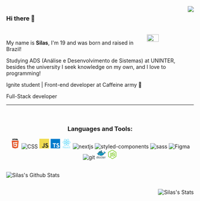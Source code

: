 <a href="mailto:silasbispo01@gmail.com?subject">
<img align="right" src="https://img.shields.io/badge/Gmail-D14836?style=for-the-badge&logo=gmail&logoColor=white" />
</a>

<h3>Hi there 👋</h3> 

<br>

 <img align="right" src="https://i.pinimg.com/originals/9f/9a/df/9f9adfa6f52bb13d1656fcb9f4c8ac1a.gif" width=25% height=20% />




My name is <strong>Silas</strong>, I'm 19 and was born and raised in Brazil!

Studying ADS (Análise e Desenvolvimento de Sistemas) at UNINTER,
 besides the university I seek knowledge on my own, and I love to programming!
 
 Ignite student | Front-end developer at Caffeine army 🚀
 
 Full-Stack developer
 <br>
 
 ---
<br>

<h3 align="center">Languages and Tools:</h3>
<p align="center">
<img alt="HTML" width="26px" src="https://raw.githubusercontent.com/github/explore/80688e429a7d4ef2fca1e82350fe8e3517d3494d/topics/html/html.png" />
<img alt="CSS" width="26px" src="https://i.pinimg.com/originals/a3/2f/83/a32f83aa2c675058e4a05a0fd4da05eb.png" />
<img alt="JavaScript" width="26px" src="https://raw.githubusercontent.com/github/explore/80688e429a7d4ef2fca1e82350fe8e3517d3494d/topics/javascript/javascript.png" />
<img src="https://raw.githubusercontent.com/devicons/devicon/master/icons/typescript/typescript-original.svg" alt="typescript" width="26px" />
<img src="https://raw.githubusercontent.com/devicons/devicon/master/icons/react/react-original-wordmark.svg" alt="react" width="26" />
<img src="https://cdn.worldvectorlogo.com/logos/nextjs-3.svg" alt="nextjs" width="40" />
<img src="https://user-images.githubusercontent.com/79675227/126537083-75521c9f-a1af-4101-af81-1d3e0eb1da5e.png" alt="styled-components" width="26" />
<img src="https://user-images.githubusercontent.com/79675227/126537297-546023f1-5391-4a2f-8ecf-cf3fc7a92c9b.png" alt="sass" width="26" />
<img src="https://cdn2.downdetector.com/static/uploads/logo/figma2.png" alt="Figma" width="28" />
<img src="https://user-images.githubusercontent.com/79675227/126537991-520356e8-c7eb-4e8b-a9df-38c34cb37d1e.png" alt="git" width="26" />
<img src="https://github.com/devicons/devicon/blob/master/icons/docker/docker-original-wordmark.svg" alt="docker" width="26" />
<img src="https://github.com/devicons/devicon/blob/master/icons/nodejs/nodejs-original.svg" alt="nodejs" width="26" />
 
 
 
 
</p>
 
<br>

 <img align="left" alt="Silas's Github Stats" src="https://github-readme-stats.vercel.app/api?username=silasbispo01&show_icons=true&show=contribs,prs&cache_seconds=8640&theme=white&hide_border=true" />
 
##
<br>
<img align="right" alt="Silas's Stats" src="https://github-readme-stats.vercel.app/api/top-langs/?username=silasbispo01&layout=compact&theme=white&langs_count=10)](https://github.com/silasbispo01/github-readme-stats&hide_border=true" />




  

